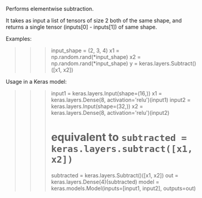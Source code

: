 Performs elementwise subtraction.

It takes as input a list of tensors of size 2 both of the
same shape, and returns a single tensor (inputs[0] - inputs[1])
of same shape.

Examples:

>>> input_shape = (2, 3, 4)
>>> x1 = np.random.rand(*input_shape)
>>> x2 = np.random.rand(*input_shape)
>>> y = keras.layers.Subtract()([x1, x2])

Usage in a Keras model:

>>> input1 = keras.layers.Input(shape=(16,))
>>> x1 = keras.layers.Dense(8, activation='relu')(input1)
>>> input2 = keras.layers.Input(shape=(32,))
>>> x2 = keras.layers.Dense(8, activation='relu')(input2)
>>> # equivalent to `subtracted = keras.layers.subtract([x1, x2])`
>>> subtracted = keras.layers.Subtract()([x1, x2])
>>> out = keras.layers.Dense(4)(subtracted)
>>> model = keras.models.Model(inputs=[input1, input2], outputs=out)
